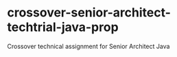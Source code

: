 # crossover-senior-architect-techtrial-java-prop
Crossover technical assignment for Senior Architect Java
